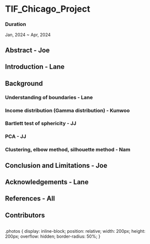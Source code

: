 # TIF_Chicago_Project
### Duration
Jan, 2024 ~ Apr, 2024

## Abstract - Joe


## Introduction - Lane


## Background
### Understanding of boundaries - Lane


### Income distribution (Gamma distribution) - Kunwoo


### Bartlett test of sphericity - JJ


### PCA - JJ


### Clustering, elbow method, silhouette method - Nam


## Conclusion and Limitations - Joe


## Acknowledgements - Lane


## References - All


## Contributors
<div class="photos">
<a href="https://github.com/Juhyunn0"> 
  <img href="Github profile image source"> 
</a> 
<div class="photos">
<a href="https://github.com/KunwooLeeKay"> 
  <img href="Github profile image soure"> 
</a> 
<div class="photos">
<a href="https://github.com/lhartwig22"> 
  <img href="Github profile image source"> 
</a> 
<div class="photos">
<a href="Github Profile url"> 
  <img href="Github profile image source"> 
</a> 
</div>

.photos {
  display: inline-block;
  position: relative;
  width: 200px;
  height: 200px;
  overflow: hidden;
  border-radius: 50%;
}

